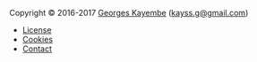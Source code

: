 Copyright &copy; 2016-2017 [Georges Kayembe](http://www.student.bth.se/~geka16/dbwebb-kurser/htmlphp/me/kmom06/me6/me.php) (kayss.g@gmail.com)

* [License](license)
* [Cookies](cookies)
* [Contact](contact)
